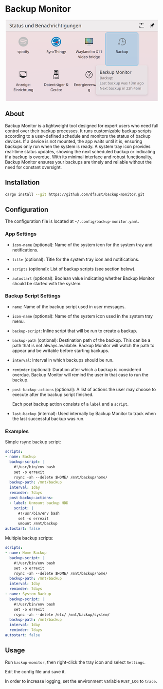 # Backup Monitor

<p align="center">
    <img src="screenshot.png" alt="Screenshot of Backup Monitor" width="500" align="center" />
</p>

## About

Backup Monitor is a lightweight tool designed for expert users who need full control over their backup processes. It runs customizable backup scripts according to a user-defined schedule and monitors the status of backup devices. If a device is not mounted, the app waits until it is, ensuring backups only run when the system is ready. A system tray icon provides real-time status updates, showing the next scheduled backup or indicating if a backup is overdue. With its minimal interface and robust functionality, Backup Monitor ensures your backups are timely and reliable without the need for constant oversight.

## Installation

```sh
cargo install --git https://github.com/dfaust/backup-monitor.git
```

## Configuration

The configuration file is located at `~/.config/backup-monitor.yaml`.

### App Settings

- `icon-name` (optional): Name of the system icon for the system tray and notifications.

- `title` (optional): Title for the system tray icon and notifications.

- `scripts` (optional): List of backup scripts (see section below).

- `autostart` (optional): Boolean value indicating whether Backup Monitor should be started with the system.

### Backup Script Settings

- `name`: Name of the backup script used in user messages.

- `icon-name` (optional): Name of the system icon used in the system tray menu.

- `backup-script`: Inline script that will be run to create a backup.

- `backup-path` (optional): Destination path of the backup. This can be a path that is not always available. Backup Monitor will watch the path to appear and be writable before starting backups.

- `interval`: Interval in which backups should be run.

- `reminder` (optional): Duration after which a backup is considered overdue. Backup Monitor will remind the user in that case to run the backup.

- `post-backup-actions` (optional): A list of actions the user may choose to execute after the backup script finished.

  Each post backup action consists of a `label` and a `script`.

- `last-backup` (internal): Used internally by Backup Monitor to track when the last successful backup was run.

### Examples

Simple rsync backup script:

```yaml
scripts:
- name: Backup
  backup-script: |
    #!/usr/bin/env bash
    set -o errexit
    rsync -ah --delete $HOME/ /mnt/backup/home/
  backup-path: /mnt/backup
  interval: 1day
  reminder: 7days
  post-backup-actions:
  - label: Unmount backup HDD
    script: |
      #!/usr/bin/env bash
      set -o errexit
      umount /mnt/backup
autostart: false
```

Multiple backup scripts:

```yaml
scripts:
- name: Home Backup
  backup-script: |
    #!/usr/bin/env bash
    set -o errexit
    rsync -ah --delete $HOME/ /mnt/backup/home/
  backup-path: /mnt/backup
  interval: 1day
  reminder: 7days
- name: System Backup
  backup-script: |
    #!/usr/bin/env bash
    set -o errexit
    rsync -ah --delete /etc/ /mnt/backup/system/
  backup-path: /mnt/backup
  interval: 1day
  reminder: 7days
autostart: false
```

## Usage

Run `backup-monitor`, then right-click the tray icon and select `Settings`.

Edit the config file and save it.

In order to increase logging, set the environment variable `RUST_LOG` to `trace`.
